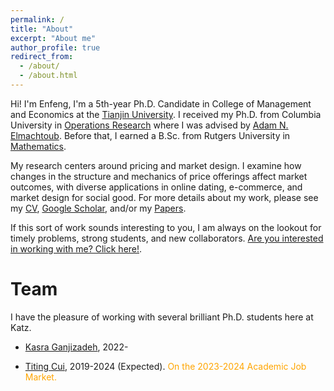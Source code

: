 ```yaml
---
permalink: /
title: "About"
excerpt: "About me"
author_profile: true
redirect_from: 
  - /about/
  - /about.html
---
```


Hi! I'm Enfeng, I'm a 5th-year Ph.D. Candidate in College of Management and Economics at the [Tianjin University](https://come.tju.edu.cn/). I received my Ph.D. from Columbia University in [Operations Research](https://ieor.columbia.edu/) where I was advised by [Adam N. Elmachtoub](http://www.columbia.edu/~ae2516/). Before that, I earned a B.Sc. from Rutgers University in [Mathematics](https://www.math.rutgers.edu/). 

My research centers around pricing and market design. I examine how changes in the structure and mechanics of price offerings affect market outcomes, with diverse applications in online dating, e-commerce, and market design for social good. For more details about my work, please see my [CV](https://mhamilton-pitt.github.io/files/CV.pdf), [Google Scholar](https://scholar.google.com/citations?user=kJjuGMgAAAAJ&hl=en), and/or my [Papers](https://mhamilton-pitt.github.io/publications/).

If this sort of work sounds interesting to you, I am always on the lookout for timely problems, strong students, and new collaborators. [Are you interested in working with me? Click here!](https://mhamilton-pitt.github.io/collaboration/). 


# **Team**
I have the pleasure of working with several brilliant Ph.D. students here at Katz.
* [Kasra Ganjizadeh](https://www.linkedin.com/in/kasra-tari-901bb2141/), 2022-
<!-- * [Qiqi Hao](), 2022- -->
* [Titing Cui](https://tcui-pitt.github.io/), 2019-2024 (Expected). <span style="color: orange;"> On the 2023-2024 Academic Job Market.  </span>
